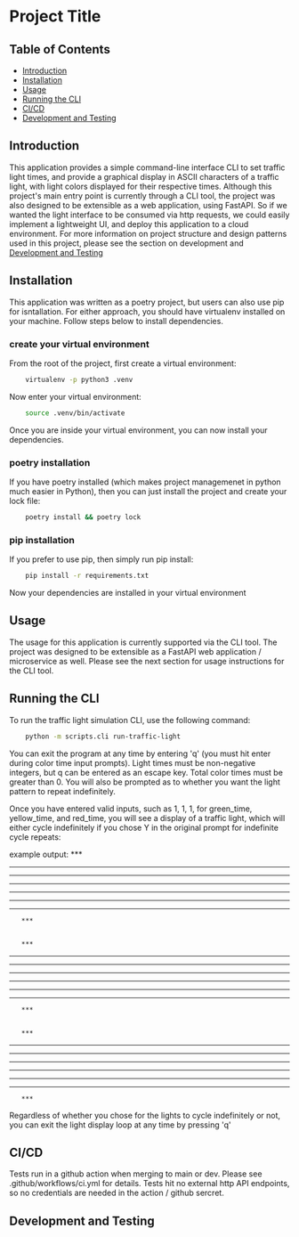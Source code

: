 # Project Title

## Table of Contents
- [Introduction](#introduction)
- [Installation](#installation)
- [Usage](#usage)
- [Running the CLI](#running-the-cli)
- [CI/CD](#cicd)
- [Development and Testing](#development-and-testing)

## Introduction
This application provides a simple command-line interface CLI to set traffic light times, and provide a graphical display in ASCII characters of a traffic light, with light colors displayed for their respective times. Although this project's main entry point is currently through a CLI tool, the project was also designed to be extensible as a web application, using FastAPI. So if we wanted the light interface to be consumed via http requests, we could easily implement a lightweight UI, and deploy this application to a cloud environment. For more information on project structure and design patterns used in this project, please see the section on development and [Development and Testing](#development-and-testing)

## Installation
This application was written as a poetry project, but users can also use pip for isntallation. For either approach, you should have virtualenv installed on your machine. Follow steps below to install dependencies.

### create your virtual environment
From the root of the project, first create a virtual environment:

```bash
    virtualenv -p python3 .venv
```

Now enter your virtual environment:

```bash
    source .venv/bin/activate
```

Once you are inside your virtual environment, you can now install your dependencies.

### poetry installation
If you have poetry installed (which makes project managemenet in python much easier in Python), then you can just install the project and create your lock file:

```bash
    poetry install && poetry lock
```

### pip installation
If you prefer to use pip, then simply run pip install:

```bash
    pip install -r requirements.txt
```

Now your dependencies are installed in your virtual environment

## Usage
The usage for this application is currently supported via the CLI tool. The project was designed to be extensible as a FastAPI web application / microservice as well. Please see the next section for usage instructions for the CLI tool.

## Running the CLI
To run the traffic light simulation CLI, use the following command:

```bash
    python -m scripts.cli run-traffic-light
```

You can exit the program at any time by entering 'q' (you must hit enter during color time input prompts). Light times must be non-negative integers, but q can be entered as an escape key. Total color times must be greater than 0. You will also be prompted as to whether you want the light pattern to repeat indefinitely. 

Once you have entered valid inputs, such as 1, 1, 1, for green_time, yellow_time, and red_time, you will see a display of a traffic light, which will either cycle indefinitely if you chose Y in the original prompt for indefinite cycle repeats:

example output:
       ***
   ** ****** **
 * ************ *
* ************** *
* ************** *
 * ************ *
   ** ****** **
       ***


       ***
   ** ****** **
 * ************ *
* ************** *
* ************** *
 * ************ *
   ** ****** **
       ***


       ***
   ** ****** **
 * ************ *
* ************** *
* ************** *
 * ************ *
   ** ****** **
       ***

Regardless of whether you chose for the lights to cycle indefinitely or not, you can exit the light display loop at any time by pressing 'q'

## CI/CD
Tests run in a github action when merging to main or dev. Please see .github/workflows/ci.yml for details. Tests hit no external http API endpoints, so no credentials are needed in the action / github sercret.

## Development and Testing


















